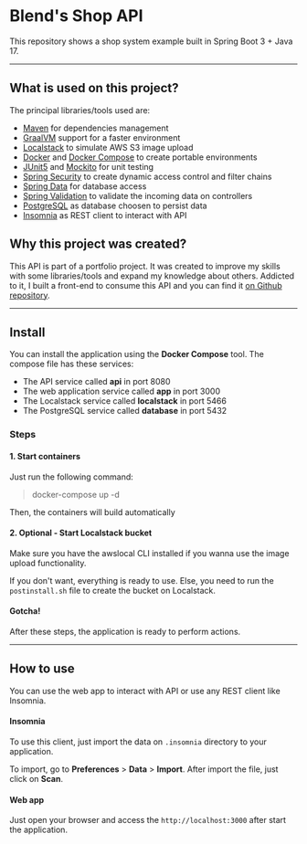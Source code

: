 # Blend's Shop API
This repository shows a shop system example built in Spring Boot 3 + Java 17.

---

## What is used on this project?
The principal libraries/tools used are:
- [Maven](https://maven.apache.org/) for dependencies management
- [GraalVM](https://www.graalvm.org/) support for a faster environment
- [Localstack](https://localstack.cloud/) to simulate AWS S3 image upload
- [Docker](https://www.docker.com/) and [Docker Compose](https://docs.docker.com/compose/) to create portable environments
- [JUnit5](https://junit.org/junit5/) and [Mockito](https://site.mockito.org/) for unit testing
- [Spring Security](https://spring.io/projects/spring-security) to create dynamic access control and filter chains
- [Spring Data](https://spring.io/projects/spring-data) for database access
- [Spring Validation](https://www.baeldung.com/spring-boot-bean-validation) to validate the incoming data on controllers 
- [PostgreSQL](https://www.postgresql.org/) as database choosen to persist data
- [Insomnia](https://insomnia.rest/) as REST client to interact with API

## Why this project was created?
This API is part of a portfolio project. It was created to improve my skills with some libraries/tools and expand my knowledge 
about others.
Addicted to it, I built a front-end to consume this API and you can find it [on Github repository](https://github.com/duducharapa/blends-shop).

---

## Install
You can install the application using the **Docker Compose** tool. The compose file has these services:
- The API service called **api** in port 8080
- The web application service called **app** in port 3000
- The Localstack service called **localstack** in port 5466 
- The PostgreSQL service called **database** in port 5432

### Steps
#### 1. Start containers 
Just run the following command:

> docker-compose up -d

Then, the containers will build automatically

#### 2. Optional - Start Localstack bucket
Make sure you have the awslocal CLI installed if you wanna use the image upload functionality.

If you don't want, everything
is ready to use. Else, you need to run the ```postinstall.sh``` file to create the bucket on Localstack.

#### Gotcha!
After these steps, the application is ready to perform actions.

---

## How to use
You can use the web app to interact with API or use any REST client like Insomnia.

#### Insomnia
To use this client, just import the data on ```.insomnia``` directory to your application.

To import, go to **Preferences** > **Data** > **Import**. After import the file, just click on **Scan**.

#### Web app
Just open your browser and access the ```http://localhost:3000``` after start the application.
